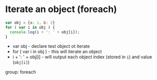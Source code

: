 # Iterate an object (foreach)

```javascript
var obj = {a: 1, b: 2}
for ( var i in obj ) {
  console.log(i + ': ' + obj[i]);
}
```

- var obj - declare test object ot iterate
- for ( var i in obj ) - this will iterate an object
- i + ': ' + obj[i] - will output each object index (stored in ```i```) and value (```obj[i]```)

group: foreach
